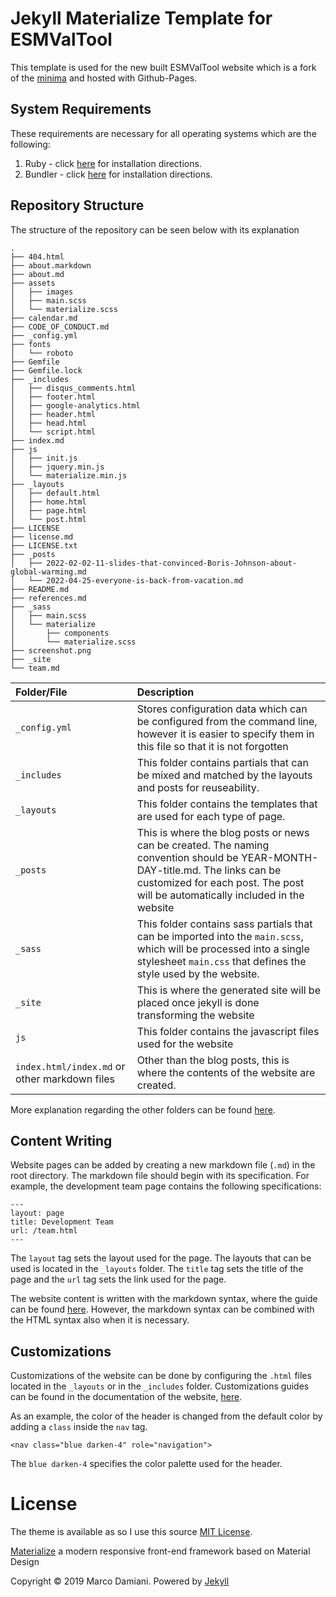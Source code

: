 # Jekyll Materialize Template for ESMValTool

This template is used for the new built ESMValTool website which is a fork of the [minima][1] and hosted with Github-Pages.

## System Requirements
These requirements are necessary for all operating systems which are the following:
  1. Ruby - click [here](https://www.ruby-lang.org/en/documentation/installation/) for installation directions.
  2. Bundler - click [here](https://bundler.io/) for installation directions.

## Repository Structure

The structure of the repository can be seen below with its explanation
```
.
├── 404.html
├── about.markdown
├── about.md
├── assets
│   ├── images
│   ├── main.scss
│   └── materialize.scss
├── calendar.md
├── CODE_OF_CONDUCT.md
├── _config.yml
├── fonts
│   └── roboto
├── Gemfile
├── Gemfile.lock
├── _includes
│   ├── disqus_comments.html
│   ├── footer.html
│   ├── google-analytics.html
│   ├── header.html
│   ├── head.html
│   └── script.html
├── index.md
├── js
│   ├── init.js
│   ├── jquery.min.js
│   └── materialize.min.js
├── _layouts
│   ├── default.html
│   ├── home.html
│   ├── page.html
│   └── post.html
├── LICENSE
├── license.md
├── LICENSE.txt
├── _posts
│   ├── 2022-02-02-11-slides-that-convinced-Boris-Johnson-about-global-warming.md
│   └── 2022-04-25-everyone-is-back-from-vacation.md
├── README.md
├── references.md
├── _sass
│   ├── main.scss
│   └── materialize
│       ├── components
│       └── materialize.scss
├── screenshot.png
├── _site
└── team.md
```

|Folder/File|Description|
|:----|:----|
|`_config.yml`| Stores configuration data which can be configured from the command line, however it is easier to specify them in this file so that it is not forgotten|
|`_includes`| This folder contains partials that can be mixed and matched by the layouts and posts for reuseability.|
|`_layouts`| This folder contains the templates that are used for each type of page.|
|`_posts`| This is where the blog posts or news can be created. The naming convention should be YEAR-MONTH-DAY-title.md. The links can be customized for each post. The post will be automatically included in the website|
|`_sass`| This folder contains sass partials that can be imported into the `main.scss`, which will be processed into a single stylesheet `main.css` that defines the style used by the website.|
|`_site`| This is where the generated site will be placed once jekyll is done transforming the website|
|`js`| This folder contains the javascript files used for the website|
|`index.html/index.md` or other markdown files| Other than the blog posts, this is where the contents of the website are created.|

More explanation regarding the other folders can be found [here](https://jekyllrb.com/docs/structure/).

## Content Writing

Website pages can be added by creating a new markdown file (`.md`) in the root directory. The markdown file should begin with its specification. For example, the development team page contains the following specifications:

```
---
layout: page
title: Development Team
url: /team.html
---
```

The `layout` tag sets the layout used for the page. The layouts that can be used is located in the `_layouts` folder. The `title` tag sets the title of the page and the `url` tag sets the link used for the page. 

The website content is written with the markdown syntax, where the guide can be found [here](https://www.markdownguide.org/basic-syntax/). However, the markdown syntax can be combined with the HTML syntax also when it is necessary.

## Customizations

Customizations of the website can be done by configuring the `.html` files located in the `_layouts` or in the `_includes` folder. Customizations guides can be found in the documentation of the website, [here](https://materializecss.com/getting-started.html).

As an example, the color of the header is changed from the default color by adding a `class` inside the `nav` tag.

```
<nav class="blue darken-4" role="navigation">
```
The `blue darken-4` specifies the color palette used for the header.


# License

The theme is available as so I use this source [MIT License][2].

[Materialize][3] a  modern responsive front-end framework based on Material Design

Copyright © 2019 Marco Damiani. Powered by <a href="http://jekyllrb.com">Jekyll</a>

[1]: https://github.com/jekyll/minima
[2]: https://opensource.org/licenses/MIT
[3]: http://materializecss.com/
